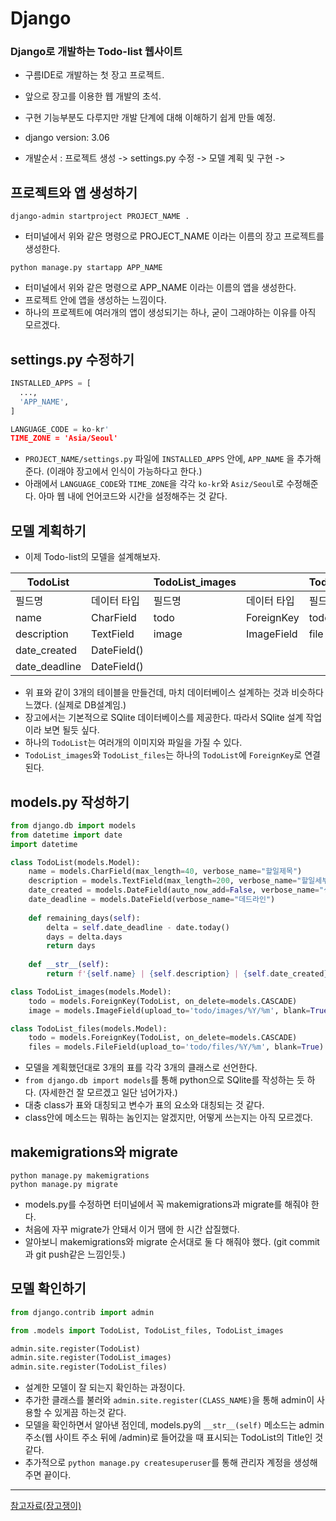 # Django

### Django로 개발하는 Todo-list 웹사이트
- 구름IDE로 개발하는 첫 장고 프로젝트.
- 앞으로 장고를 이용한 웹 개발의 초석.
- 구현 기능부분도 다루지만 개발 단계에 대해 이해하기 쉽게 만들 예정.
- django version: 3.06

- 개발순서 : 프로젝트 생성 -> settings.py 수정 -> 모델 계획 및 구현 ->

## 프로젝트와 앱 생성하기
`django-admin startproject PROJECT_NAME .`
- 터미널에서 위와 같은 명령으로 PROJECT_NAME 이라는 이름의 장고 프로젝트를 생성한다.

`python manage.py startapp APP_NAME`
- 터미널에서 위와 같은 명령으로 APP_NAME 이라는 이름의 앱을 생성한다.
- 프로젝트 안에 앱을 생성하는 느낌이다.
- 하나의 프로젝트에 여러개의 앱이 생성되기는 하나, 굳이 그래야하는 이유를 아직 모르겠다.

## settings.py 수정하기
```python
INSTALLED_APPS = [
  ...,
  'APP_NAME',
]

LANGUAGE_CODE = ko-kr'
TIME_ZONE = 'Asia/Seoul'
```
- `PROJECT_NAME/settings.py` 파일에 `INSTALLED_APPS` 안에, `APP_NAME` 을 추가해 준다. (이래야 장고에서 인식이 가능하다고 한다.)
- 아래에서 `LANGUAGE_CODE`와 `TIME_ZONE`을 각각 `ko-kr`와 `Asiz/Seoul`로 수정해준다. 아마 웹 내에 언어코드와 시간을 설정해주는 것 같다.


## 모델 계획하기
- 이제 Todo-list의 모델을 설계해보자.

|TodoList||TodoList_images||TodoList_files||
|---|---|---|---|---|---|
|필드명|데이터 타입|필드명|데이터 타입|필드명|데이터 타입|
|name|CharField|todo|ForeignKey|todo|ForeignKey|
|description|TextField|image|ImageField|file|FileField|
|date_created|DateField()|
|date_deadline|DateField()|
- 위 표와 같이 3개의 테이블을 만들건데, 마치 데이터베이스 설계하는 것과 비슷하다 느꼈다. (실제로 DB설계임.)
- 장고에서는 기본적으로 SQlite 데이터베이스를 제공한다. 따라서 SQlite 설계 작업이라 보면 될듯 싶다.
- 하나의 `TodoList`는 여러개의 이미지와 파일을 가질 수 있다.
- `TodoList_images`와 `TodoList_files`는 하나의 `TodoList`에 `ForeignKey`로 연결된다.

## models.py 작성하기
```python
from django.db import models
from datetime import date
import datetime

class TodoList(models.Model):
    name = models.CharField(max_length=40, verbose_name="할일제목")
    description = models.TextField(max_length=200, verbose_name="할일세부사항")
    date_created = models.DateField(auto_now_add=False, verbose_name="생성날짜")
    date_deadline = models.DateField(verbose_name="데드라인")
    
    def remaining_days(self):
        delta = self.date_deadline - date.today()
        days = delta.days
        return days
   
    def __str__(self):
        return f'{self.name} | {self.description} | {self.date_created} | {self.date_deadline}'

class TodoList_images(models.Model):
    todo = models.ForeignKey(TodoList, on_delete=models.CASCADE)
    image = models.ImageField(upload_to='todo/images/%Y/%m', blank=True)

class TodoList_files(models.Model):
    todo = models.ForeignKey(TodoList, on_delete=models.CASCADE)
    files = models.FileField(upload_to='todo/files/%Y/%m', blank=True)
```

- 모델을 계획했던대로 3개의 표를 각각 3개의 클래스로 선언한다.
- `from django.db import models`를 통해 python으로 SQlite를 작성하는 듯 하다. (자세한건 잘 모르겠고 일단 넘어가자.)
- 대충 class가 표와 대칭되고 변수가 표의 요소와 대칭되는 것 같다.
- class안에 메소드는 뭐하는 놈인지는 알겠지만, 어떻게 쓰는지는 아직 모르겠다.

## makemigrations와 migrate
`python manage.py makemigrations`<br/>
`python manage.py migrate`

- models.py를 수정하면 터미널에서 꼭 makemigrations과 migrate를 해줘야 한다.
- 처음에 자꾸 migrate가 안돼서 이거 땜에 한 시간 삽질했다.
- 알아보니 makemigrations와 migrate 순서대로 둘 다 해줘야 했다. (git commit과 git push같은 느낌인듯.)

## 모델 확인하기
```python
from django.contrib import admin

from .models import TodoList, TodoList_files, TodoList_images

admin.site.register(TodoList)
admin.site.register(TodoList_images)
admin.site.register(TodoList_files)
```

- 설계한 모델이 잘 되는지 확인하는 과정이다.
- 추가한 클래스를 불러와 `admin.site.register(CLASS_NAME)`을 통해 admin이 사용할 수 있게끔 하는것 같다.
- 모델을 확인하면서 알아낸 점인데, models.py의 `__str__(self)` 메소드는 admin주소(웹 사이트 주소 뒤에 /admin)로 들어갔을 때 표시되는 TodoList의 Title인 것 같다.
- 추가적으로 `python manage.py createsuperuser`를 통해 관리자 계정을 생성해주면 끝이다.

---
[참고자료(장고쟁이)](https://djangojeng-e.github.io/2020/05/19/TodoList-4%ED%8E%B8-%EB%AA%A8%EB%8D%B8-%ED%99%95%EC%9D%B8%ED%95%98%EA%B8%B0/)
